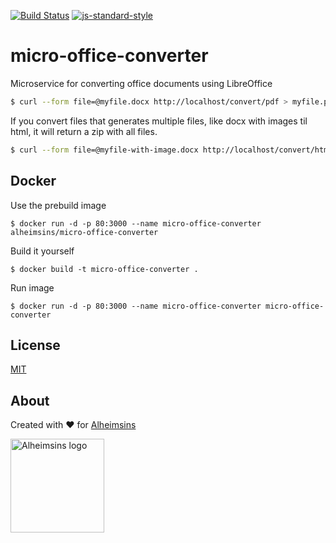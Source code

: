 [![Build Status](https://travis-ci.com/Alheimsins/micro-office-converter.svg?branch=main)](https://travis-ci.com/Alheimsins/micro-office-converter)
[![js-standard-style](https://img.shields.io/badge/code%20style-standard-brightgreen.svg?style=flat)](https://github.com/feross/standard)

# micro-office-converter

Microservice for converting office documents using LibreOffice

```bash
$ curl --form file=@myfile.docx http://localhost/convert/pdf > myfile.pdf
```

If you convert files that generates multiple files, like docx with images til html, it will return a zip with all files. 

```bash
$ curl --form file=@myfile-with-image.docx http://localhost/convert/html > myfile.zip
```

## Docker

Use the prebuild image 

```
$ docker run -d -p 80:3000 --name micro-office-converter alheimsins/micro-office-converter
```

Build it yourself

```
$ docker build -t micro-office-converter .
```

Run image

```
$ docker run -d -p 80:3000 --name micro-office-converter micro-office-converter
```


## License

[MIT](LICENSE)

## About

Created with ❤ for [Alheimsins](https://alheimsins.net)

<img src="https://image.ibb.co/dPH08G/logo_black.png" alt="Alheimsins logo" height="150px" width="150px" />